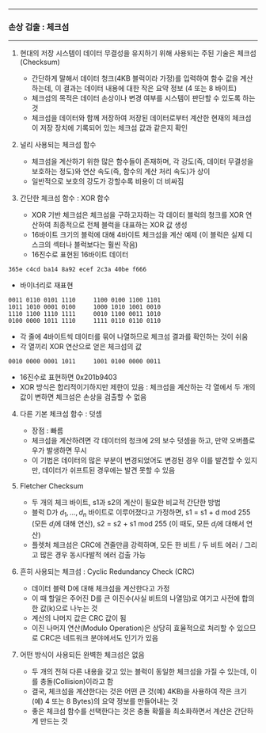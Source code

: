 -----
### 손상 검출 : 체크섬
-----
1. 현대의 저장 시스템이 데이터 무결성을 유지하기 위해 사용되는 주된 기술은 체크섬(Checksum)
   - 간단하게 말해서 데이터 청크(4KB 블럭이라 가정)를 입력하여 함수 값을 계산하는데, 이 결과는 데이터 내용에 대한 작은 요약 정보 (4 또는 8 바이트)
   - 체크섬의 목적은 데이터 손상이나 변경 여부를 시스템이 판단할 수 있도록 하는 것
   - 체크섬을 데이터와 함께 저장하여 저장된 데이터로부터 계산한 현재의 체크섬이 저장 장치에 기록되어 있는 체크섬 값과 같은지 확인

2. 널리 사용되는 체크섬 함수
   - 체크섬을 계산하기 위한 많은 함수들이 존재하며, 각 강도(즉, 데이터 무결성을 보호하는 정도)와 연산 속도(즉, 함수의 계산 처리 속도)가 상이
   - 일반적으로 보호의 강도가 강할수록 비용이 더 비싸짐

3. 간단한 체크섬 함수 : XOR 함수
   - XOR 기반 체크섬은 체크섬을 구하고자하는 각 데이터 블럭의 청크를 XOR 연산하여 최종적으로 전체 블럭을 대표하는 XOR 값 생성
   - 16바이트 크기의 블럭에 대해 4바이트 체크섬을 계산 예제 (이 블럭은 실제 디스크의 섹터나 블럭보다는 훨씬 작음)
   - 16진수로 표현된 16바이트 데이터
```
365e c4cd ba14 8a92 ecef 2c3a 40be f666
```
   - 바이너리로 재표현
```
0011 0110 0101 1110     1100 0100 1100 1101
1011 1010 0001 0100     1000 1010 1001 0010
1110 1100 1110 1111     0010 1100 0011 1010
0100 0000 1011 1110     1111 0110 0110 0110
```

   - 각 줄에 4바이트씩 데이터를 묶어 나열하므로 체크섬 결과를 확인하는 것이 쉬움
   - 각 열끼리 XOR 연산으로 얻은 체크섬의 값
```
0010 0000 0001 1011     1001 0100 0000 0011
```
   - 16진수로 표현하면 0x201b9403
   - XOR 방식은 합리적이기하지만 제한이 있음 : 체크섬을 계산하는 각 열에서 두 개의 값이 변하면 체크섬은 손상을 검출할 수 없음

4. 다른 기본 체크섬 함수 : 덧셈
   - 장점 : 빠름
   - 체크섬을 계산하려면 각 데이터의 청크에 2의 보수 덧셈을 하고, 만약 오버플로우가 발생하면 무시
   - 이 기법은 데이터의 많은 부분이 변경되었어도 변경된 경우 이를 발견할 수 있지만, 데이터가 쉬프트된 경우에는 발견 못할 수 있음

5. Fletcher Checksum
   - 두 개의 체크 바이트, s1과 s2의 계산이 필요한 비교적 간단한 방법
   - 블럭 D가 $d_{1}, ..., d_{n}$ 바이트로 이루어졌다고 가정하면, s1 = s1 + d mod 255 (모든 $d_{i}$에 대해 연산), s2 = s2 + s1 mod 255 (이 때도, 모든 $d_{i}$에 대해서 연산)
   - 플렛처 체크섬은 CRC에 견줄만큼 강력하며, 모든 한 비트 / 두 비트 에러 / 그리고 많은 경우 동시다발적 에러 검출 가능

6. 흔히 사용되는 체크섬 : Cyclic Redundancy Check (CRC)
   - 데이터 블럭 D에 대해 체크섬을 계산한다고 가정
   - 이 때 할일은 주어진 D를 큰 이진수(사실 비트의 나열임)로 여기고 사전에 합의한 값(k)으로 나누는 것
   - 계산의 나머지 값은 CRC 값이 됨
   - 이진 나머지 연산(Modulo Operation)은 상당히 효율적으로 처리할 수 있으므로 CRC은 네트워크 분야에서도 인기가 있음

7. 어떤 방식이 사용되든 완벽한 체크섬은 없음
   - 두 개의 전혀 다른 내용을 갖고 있는 블럭이 동일한 체크섬을 가질 수 있는데, 이를 충돌(Collision)이라고 함
   - 결국, 체크섬을 계산한다는 것은 어떤 큰 것(예) 4KB)을 사용하여 작은 크기(예) 4 또는 8 Bytes)의 요약 정보를 만들어내는 것
   - 좋은 체크섬 함수를 선택한다는 것은 충돌 확률을 최소화하면서 계산은 간단하게 만드는 것
